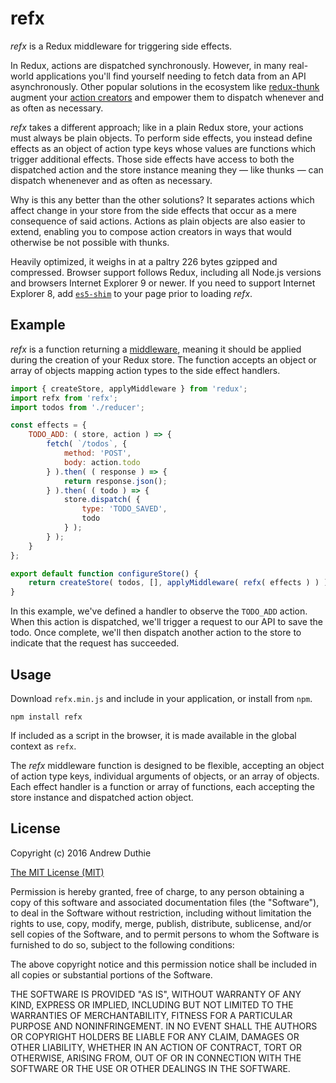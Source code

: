 # refx

_refx_ is a Redux middleware for triggering side effects.

In Redux, actions are dispatched synchronously. However, in many real-world applications you'll find yourself needing to fetch data from an API asynchronously. Other popular solutions in the ecosystem like [redux-thunk](https://github.com/gaearon/redux-thunk) augment your [action creators](http://redux.js.org/docs/Glossary.html#action-creator) and empower them to dispatch whenever and as often as necessary.

_refx_ takes a different approach; like in a plain Redux store, your actions must always be plain objects. To perform side effects, you instead define effects as an object of action type keys whose values are functions which trigger additional effects. Those side effects have access to both the dispatched action and the store instance meaning they — like thunks — can dispatch whenenever and as often as necessary.

Why is this any better than the other solutions? It separates actions which affect change in your store from the side effects that occur as a mere consequence of said actions. Actions as plain objects are also easier to extend, enabling you to compose action creators in ways that would otherwise be not possible with thunks.

Heavily optimized, it weighs in at a paltry 226 bytes gzipped and compressed. Browser support follows Redux, including all Node.js versions and browsers Internet Explorer 9 or newer. If you need to support Internet Explorer 8, add [`es5-shim`](https://github.com/es-shims/es5-shim) to your page prior to loading _refx_.

## Example

_refx_ is a function returning a [middleware](http://redux.js.org/docs/advanced/Middleware.html), meaning it should be applied during the creation of your Redux store. The function accepts an object or array of objects mapping action types to the side effect handlers.

```js
import { createStore, applyMiddleware } from 'redux';
import refx from 'refx';
import todos from './reducer';

const effects = {
	TODO_ADD: ( store, action ) => {
		fetch( `/todos`, {
			method: 'POST',
			body: action.todo
		} ).then( ( response ) => {
			return response.json();
		} ).then( ( todo ) => {
			store.dispatch( {
				type: 'TODO_SAVED',
				todo
			} );
		} );
	}
};

export default function configureStore() {
	return createStore( todos, [], applyMiddleware( refx( effects ) ) );
}
```

In this example, we've defined a handler to observe the `TODO_ADD` action. When this action is dispatched, we'll trigger a request to our API to save the todo. Once complete, we'll then dispatch another action to the store to indicate that the request has succeeded.

## Usage

Download `refx.min.js` and include in your application, or install from `npm`.

```
npm install refx
```

If included as a script in the browser, it is made available in the global context as `refx`.

The _refx_ middleware function is designed to be flexible, accepting an object of action type keys, individual arguments of objects, or an array of objects. Each effect handler is a function or array of functions, each accepting the store instance and dispatched action object.

## License

Copyright (c) 2016 Andrew Duthie

[The MIT License (MIT)](https://opensource.org/licenses/MIT)

Permission is hereby granted, free of charge, to any person obtaining a copy of this software and associated documentation files (the "Software"), to deal in the Software without restriction, including without limitation the rights to use, copy, modify, merge, publish, distribute, sublicense, and/or sell copies of the Software, and to permit persons to whom the Software is furnished to do so, subject to the following conditions:

The above copyright notice and this permission notice shall be included in all copies or substantial portions of the Software.

THE SOFTWARE IS PROVIDED "AS IS", WITHOUT WARRANTY OF ANY KIND, EXPRESS OR IMPLIED, INCLUDING BUT NOT LIMITED TO THE WARRANTIES OF MERCHANTABILITY, FITNESS FOR A PARTICULAR PURPOSE AND NONINFRINGEMENT. IN NO EVENT SHALL THE AUTHORS OR COPYRIGHT HOLDERS BE LIABLE FOR ANY CLAIM, DAMAGES OR OTHER LIABILITY, WHETHER IN AN ACTION OF CONTRACT, TORT OR OTHERWISE, ARISING FROM, OUT OF OR IN CONNECTION WITH THE SOFTWARE OR THE USE OR OTHER DEALINGS IN THE SOFTWARE.
